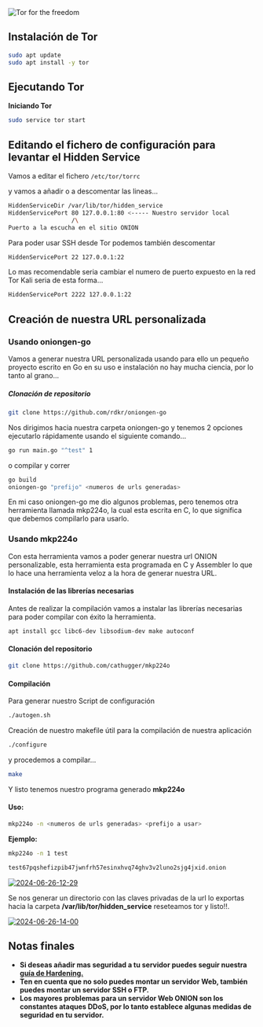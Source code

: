 <img title="Tor for the freedom" src="https://i.ibb.co/CWwN8m1/tor-browser.jpg">

## Instalación de Tor 

```bash
sudo apt update 
sudo apt install -y tor
```

## Ejecutando Tor

**Iniciando Tor**

```bash
sudo service tor start 
```

## Editando el fichero de configuración para levantar el Hidden Service

Vamos a editar el fichero ```/etc/tor/torrc``` 

y vamos a añadir o a descomentar las lineas...


```bash
HiddenServiceDir /var/lib/tor/hidden_service
HiddenServicePort 80 127.0.0.1:80 <----- Nuestro servidor local
                  /\
Puerto a la escucha en el sitio ONION 	
```

Para poder usar SSH desde Tor podemos también descomentar

```bash
HiddenServicePort 22 127.0.0.1:22
```

Lo mas recomendable seria cambiar el numero de puerto expuesto en la red Tor 
Kali seria de esta forma...

```bash
HiddenServicePort 2222 127.0.0.1:22
```

## Creación de nuestra URL personalizada

### Usando oniongen-go

Vamos a generar nuestra URL personalizada usando para ello un pequeño proyecto escrito en Go 
en su uso e instalación no hay mucha ciencia, por lo tanto al grano...

##### Clonación de repositorio

```bash 
git clone https://github.com/rdkr/oniongen-go
``` 

Nos dirigimos hacia nuestra carpeta oniongen-go y tenemos 2 opciones ejecutarlo rápidamente usando el siguiente comando...

```bash
go run main.go "^test" 1
```

o compilar y correr

```bash
go build
oniongen-go "prefijo" <numeros de urls generadas>
```

En mi caso oniongen-go me dio algunos problemas, pero tenemos otra herramienta llamada mkp224o, la cual esta escrita en C, lo que significa que debemos compilarlo para usarlo.

### Usando mkp224o

Con esta herramienta vamos a poder generar nuestra url ONION personalizable, esta herramienta esta programada en C y Assembler lo que lo hace una herramienta veloz a la hora de generar nuestra URL.

#### Instalación de las librerías necesarias

Antes de realizar la compilación vamos a instalar las librerías necesarias para poder compilar con éxito la herramienta.

```bash
apt install gcc libc6-dev libsodium-dev make autoconf
```

#### Clonación del repositorio 

```bash
git clone https://github.com/cathugger/mkp224o
```

#### Compilación

Para generar nuestro Script de configuración

```bash
./autogen.sh
```

Creación de nuestro makefile útil para la compilación de nuestra aplicación 

```bash
./configure
```

y procedemos a compilar...

```bash
make
```


Y listo tenemos nuestro programa generado **mkp224o** 

#### Uso: 

```bash
mkp224o -n <numeros de urls generadas> <prefijo a usar>
```

**Ejemplo:**

```bash
mkp224o -n 1 test 

test67pqshefizpib47jwnfrh57esinxhvq74ghv3v2luno2sjg4jxid.onion
```

<a href="https://imgbb.com/"><img src="https://i.ibb.co/k3zBWR1/2024-06-26-12-29.png" alt="2024-06-26-12-29" border="0"></a>

Se nos generar un directorio con las claves privadas de la url lo exportas hacia la carpeta
 **/var/lib/tor/hidden_service** reseteamos tor y listo!!.

<a href="https://ibb.co/cTqgSGs"><img src="https://i.ibb.co/tCRmT71/2024-06-26-14-00.png" alt="2024-06-26-14-00" border="0"></a>

## Notas finales

 - **Si deseas añadir mas seguridad a tu servidor puedes seguir nuestra <a href="https://al3xgd.github.io/Hardening-a-servidor-Nginx">guía de Hardening.</a>**
 - **Ten en cuenta que no solo puedes montar un servidor Web, también puedes montar un servidor SSH o FTP.**
 - **Los mayores problemas para un servidor Web ONION son los constantes ataques DDoS, por lo tanto establece algunas medidas de seguridad en tu servidor.**
